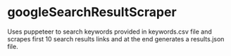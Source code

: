 # googleSearchResultScraper

Uses puppeteer to search keywords provided in keywords.csv file and scrapes first 10 search results links and at the end generates a results.json file.

